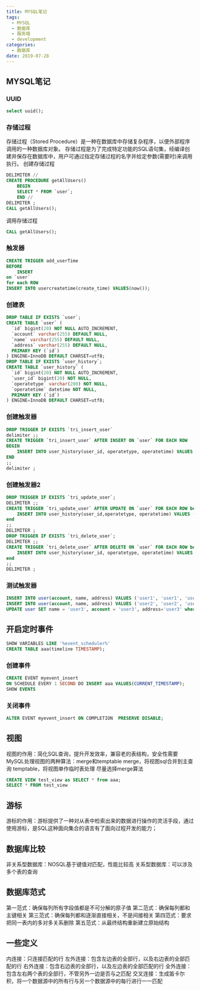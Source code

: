 ```yaml
---
title: MYSQL笔记
tags:
  - MYSQL
  - 数据库
  - 服务端
  - development
categories:
  - 数据库
date: 2019-07-28
---
```


## MYSQL笔记

### UUID

```sql
select uuid();
```

### 存储过程

存储过程（Stored Procedure）是一种在数据库中存储复杂程序，以便外部程序调用的一种数据库对象。 存储过程是为了完成特定功能的SQL语句集，经编译创建并保存在数据库中，用户可通过指定存储过程的名字并给定参数\(需要时\)来调用执行。 创建存储过程

```sql
DELIMITER //
CREATE PROCEDURE getAllUsers()
    BEGIN
    SELECT * FROM `user`;
    END //
DELIMITER ;
CALL getAllUsers();
```

调用存储过程

```sql
CALL getAllUsers();
```

### 触发器

```sql
CREATE TRIGGER add_userTime 
BEFORE 
    INSERT
on `user`
for each ROW 
INSERT INTO usercreatetime(create_time) VALUES(now());
```

### 创建表

```sql
DROP TABLE IF EXISTS `user`;
CREATE TABLE `user` (
  `id` bigint(20) NOT NULL AUTO_INCREMENT,
  `account` varchar(255) DEFAULT NULL,
  `name` varchar(255) DEFAULT NULL,
  `address` varchar(255) DEFAULT NULL,
  PRIMARY KEY (`id`)
) ENGINE=InnoDB DEFAULT CHARSET=utf8;
DROP TABLE IF EXISTS `user_history`;
CREATE TABLE `user_history` (
  `id` bigint(20) NOT NULL AUTO_INCREMENT,
  `user_id` bigint(20) NOT NULL,
  `operatetype` varchar(200) NOT NULL,
  `operatetime` datetime NOT NULL,
  PRIMARY KEY (`id`)
) ENGINE=InnoDB DEFAULT CHARSET=utf8;
```

### 创建触发器

```sql
DROP TRIGGER IF EXISTS `tri_insert_user`
delimiter ;;
CREATE TRIGGER `tri_insert_user` AFTER INSERT ON `user` FOR EACH ROW 
BEGIN 
    INSERT INTO user_history(user_id, operatetype, operatetime) VALUES (new.id, 'add a user', now());
END
;;
delimiter ;
```

### 创建触发器2

```sql
DROP TRIGGER IF EXISTS `tri_update_user`;
DELIMITER ;;
CREATE TRIGGER `tri_update_user` AFTER UPDATE ON `user` FOR EACH ROW begin
    INSERT INTO user_history(user_id,operatetype, operatetime) VALUES (new.id, 'update a user', now());
end
;;
DELIMITER ;
DROP TRIGGER IF EXISTS `tri_delete_user`;
DELIMITER ;;
CREATE TRIGGER `tri_delete_user` AFTER DELETE ON `user` FOR EACH ROW begin
    INSERT INTO user_history(user_id, operatetype, operatetime) VALUES (old.id, 'delete a user', now());
end
;;
DELIMITER ;
```

### 测试触发器

```sql
INSERT INTO user(account, name, address) VALUES ('user1', 'user1', 'user1');
INSERT INTO user(account, name, address) VALUES ('user2', 'user2', 'user2');
UPDATE user SET name = 'user3', account = 'user3', address='user3' where name='user1';
```

## 开启定时事件

```sql
SHOW VARIABLES LIKE '%event_scheduler%'
CREATE TABLE aaa(timeline TIMESTAMP);
```

### 创建事件

```sql
CREATE EVENT myevent_insert 
ON SCHEDULE EVERY 1 SECOND DO INSERT aaa VALUES(CURRENT_TIMESTAMP);
SHOW EVENTS
```

### 关闭事件

```sql
ALTER EVENT myevent_insert ON COMPLETION  PRESERVE DISABLE;
```

## 视图

视图的作用：简化SQL查询，提升开发效率，兼容老的表结构，安全性需要 MySQL处理视图的两种算法：merge和temptable merge，将视图sql合并到主查询 temptable，将视图单作临时表处理 尽量选择merge算法

```sql
CREATE VIEW test_view as SELECT * from aaa;
SELECT * FROM test_view
```

## 游标

游标的作用：游标提供了一种对从表中检索出来的数据进行操作的灵活手段，通过使用游标，是SQL这种面向集合的语言有了面向过程开发的能力；

## 数据库比较

非关系型数据库：NOSQL基于键值对匹配，性能比较高 关系型数据库：可以涉及多个表的查询

## 数据库范式

第一范式：确保每列所有字段值都是不可分解的原子值 第二范式：确保每列都和主键相关 第三范式：确保每列都和逐渐直接相关，不是间接相关 第四范式：要求把同一表内的多对多关系删除 第五范式：从最终结构重新建立原始结构

## 一些定义

内连接：只连接匹配的行 左外连接：包含左边表的全部行，以及右边表的全部匹配的行 右外连接：包含右边表的全部行，以及左边表的全部匹配的行 全外连接：包含左右两个表的全部行，不管另外一边是否与之匹配 交叉连接：生成笛卡尔积，将一个数据源中的所有行与另一个数据源中的每行进行一一匹配
